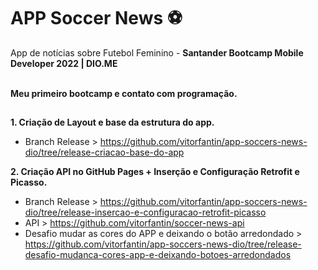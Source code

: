 # APP Soccer News ⚽

App de notícias sobre Futebol Feminino - **Santander Bootcamp Mobile Developer 2022 | DIO.ME** <br>

<br>**Meu primeiro bootcamp e contato com programação.**

##

**1. Criação de Layout e base da estrutura do app.**

* Branch Release >  https://github.com/vitorfantin/app-soccers-news-dio/tree/release-criacao-base-do-app

**2. Criação API no GitHub Pages + Inserção e Configuração Retrofit e Picasso.**

 * Branch Release > https://github.com/vitorfantin/app-soccers-news-dio/tree/release-insercao-e-configuracao-retrofit-picasso
 * API > https://github.com/vitorfantin/soccer-news-api
 * Desafio mudar as cores do APP e deixando o botão arredondado >  https://github.com/vitorfantin/app-soccers-news-dio/tree/release-desafio-mudanca-cores-app-e-deixando-botoes-arredondados   
